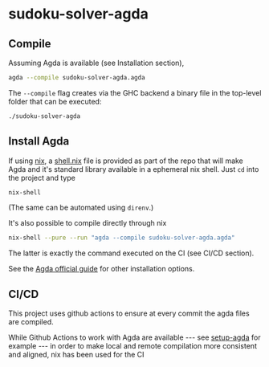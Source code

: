 # sudoku-solver-agda

## Compile

Assuming Agda is available (see Installation section),
```bash
agda --compile sudoku-solver-agda.agda
```

The `--compile` flag creates via the GHC backend a binary file in the top-level folder that can be executed:
```bash
./sudoku-solver-agda
```

## Install Agda

If using [nix](https://nixos.org/), a [shell.nix](shell.nix) file is provided as part of the repo that will make Agda and it's standard library available in a ephemeral nix shell. Just `cd` into the project and type
```bash
nix-shell
```
(The same can be automated using `direnv`.)

It's also possible to compile directly through nix
```bash 
nix-shell --pure --run "agda --compile sudoku-solver-agda.agda"
```

The latter is exactly the command executed on the CI (see CI/CD section).

See the [Agda official guide](https://agda.readthedocs.io/en/latest/getting-started/installation.html) for other installation options.

## CI/CD

This project uses github actions to ensure at every commit the agda files are compiled.

While Github Actions to work with Agda are available --- see [setup-agda](https://github.com/wenkokke/setup-agda) for example ---  in order to make local and remote compilation more consistent and aligned, nix has been used for the CI

